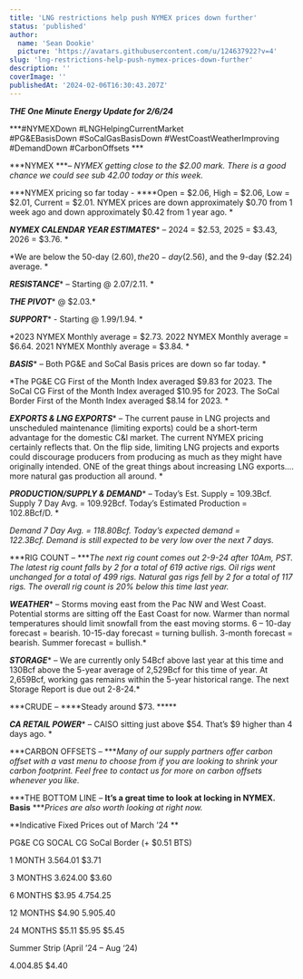 ```yaml
---
title: 'LNG restrictions help push NYMEX prices down further'
status: 'published'
author:
  name: 'Sean Dookie'
  picture: 'https://avatars.githubusercontent.com/u/124637922?v=4'
slug: 'lng-restrictions-help-push-nymex-prices-down-further'
description: ''
coverImage: ''
publishedAt: '2024-02-06T16:30:43.207Z'
---
```


***THE One Minute Energy Update for 2/6/24***

***\#NYMEXDown #LNGHelpingCurrentMarket #PG&EBasisDown #SoCalGasBasisDown #WestCoastWeatherImproving #DemandDown #CarbonOffsets ***

***NYMEX ****– NYMEX getting close to the $2.00 mark. There is a good chance we could see sub 42.00 today or this week.*

***NYMEX pricing so far today - ****Open = $2.06, High = $2.06, Low = $2.01, Current = $2.01. NYMEX prices are down approximately $0.70 from 1 week ago and down approximately $0.42 from 1 year ago. *

***NYMEX CALENDAR YEAR ESTIMATES**** – 2024 = $2.53, 2025 = $3.43, 2026 = $3.76. *

*We are below the 50-day ($2.60), the 20-day ($2.56), and the 9-day ($2.24) average. *

***RESISTANCE**** – Starting @ $2.07/$2.11. *

***THE PIVOT**** @ $2.03.*

***SUPPORT**** - Starting @ $1.99/$1.94. *

*2023 NYMEX Monthly average = $2.73. 2022 NYMEX Monthly average = $6.64. 2021 NYMEX Monthly average = $3.84. *

***BASIS**** – Both PG&E and SoCal Basis prices are down so far today. *

*The PG&E CG First of the Month Index averaged $9.83 for 2023. The SoCal CG First of the Month Index averaged $10.95 for 2023. The SoCal Border First of the Month Index averaged $8.14 for 2023. *

***EXPORTS & LNG EXPORTS**** – The current pause in LNG projects and unscheduled maintenance (limiting exports) could be a short-term advantage for the domestic C&I market. The current NYMEX pricing certainly reflects that. On the flip side, limiting LNG projects and exports could discourage producers from producing as much as they might have originally intended. ONE of the great things about increasing LNG exports…. more natural gas production all around. *

***PRODUCTION/SUPPLY & DEMAND**** – Today’s Est. Supply = 109.3Bcf. Supply 7 Day Avg. = 109.92Bcf. Today’s Estimated Production = 102.8Bcf/D. *

*Demand 7 Day Avg. = 118.80Bcf. Today’s expected demand = 122.3Bcf. Demand is still expected to be very low over the next 7 days.*

***RIG COUNT – ****The next rig count comes out 2-9-24 after 10Am, PST. The latest rig count falls by 2 for a total of 619 active rigs. Oil rigs went unchanged for a total of 499 rigs. Natural gas rigs fell by 2 for a total of 117 rigs. The overall rig count is 20% below this time last year.*

***WEATHER**** – Storms moving east from the Pac NW and West Coast. Potential storms are sitting off the East Coast for now. Warmer than normal temperatures should limit snowfall from the east moving storms. 6 – 10-day forecast = bearish. 10-15-day forecast = turning bullish. 3-month forecast = bearish. Summer forecast = bullish.*

***STORAGE**** – We are currently only 54Bcf above last year at this time and 130Bcf above the 5-year average of 2,529Bcf for this time of year. At 2,659Bcf, working gas remains within the 5-year historical range. The next Storage Report is due out 2-8-24.*

***CRUDE – ****Steady around $73. *****

***CA RETAIL POWER**** – CAISO sitting just above $54. That’s $9 higher than 4 days ago. *

***CARBON OFFSETS – ****Many of our supply partners offer carbon offset with a vast menu to choose from if you are looking to shrink your carbon footprint. Feel free to contact us for more on carbon offsets whenever you like.*

***THE BOTTOM LINE – ****It’s a great time to look at locking in NYMEX. Basis**** ****Prices are also worth looking at right now.*

**Indicative Fixed Prices out of March ’24 **

PG&E CG SOCAL CG SoCal Border (+ $0.51 BTS)

1 MONTH $3.56 $4.01 $3.71

3 MONTHS $3.62 $4.00 $3.60

6 MONTHS $3.95 $4.75 $4.25

12 MONTHS $4.90 $5.90 $5.40

24 MONTHS $5.11 $5.95 $5.45

Summer Strip (April ’24 – Aug ‘24)

$4.00 $4.85 $4.40



